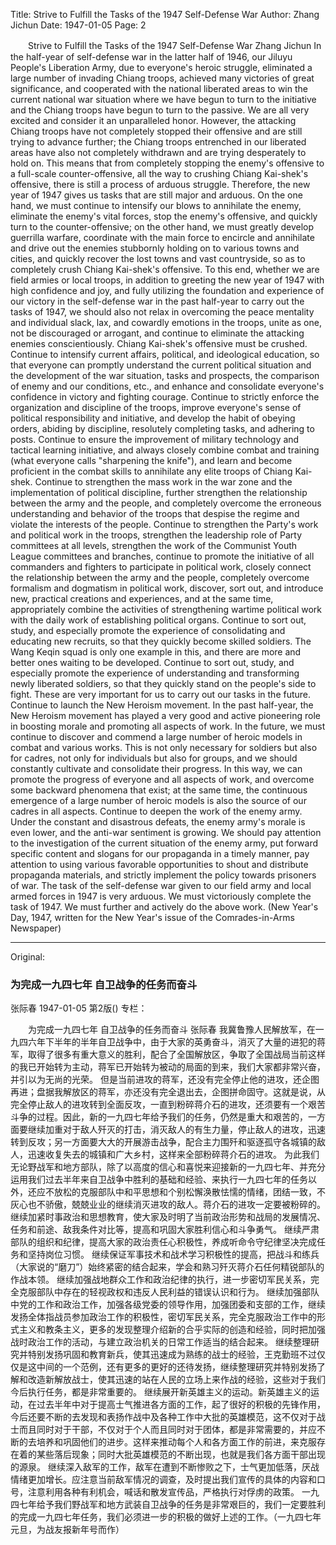 Title: Strive to Fulfill the Tasks of the 1947 Self-Defense War
Author: Zhang Jichun
Date: 1947-01-05
Page: 2

　　Strive to Fulfill the Tasks of the 1947
    Self-Defense War
    Zhang Jichun
    In the half-year of self-defense war in the latter half of 1946, our Jiluyu People's Liberation Army, due to everyone's heroic struggle, eliminated a large number of invading Chiang troops, achieved many victories of great significance, and cooperated with the national liberated areas to win the current national war situation where we have begun to turn to the initiative and the Chiang troops have begun to turn to the passive. We are all very excited and consider it an unparalleled honor.
    However, the attacking Chiang troops have not completely stopped their offensive and are still trying to advance further; the Chiang troops entrenched in our liberated areas have also not completely withdrawn and are trying desperately to hold on. This means that from completely stopping the enemy's offensive to a full-scale counter-offensive, all the way to crushing Chiang Kai-shek's offensive, there is still a process of arduous struggle. Therefore, the new year of 1947 gives us tasks that are still major and arduous. On the one hand, we must continue to intensify our blows to annihilate the enemy, eliminate the enemy's vital forces, stop the enemy's offensive, and quickly turn to the counter-offensive; on the other hand, we must greatly develop guerrilla warfare, coordinate with the main force to encircle and annihilate and drive out the enemies stubbornly holding on to various towns and cities, and quickly recover the lost towns and vast countryside, so as to completely crush Chiang Kai-shek's offensive.
    To this end, whether we are field armies or local troops, in addition to greeting the new year of 1947 with high confidence and joy, and fully utilizing the foundation and experience of our victory in the self-defense war in the past half-year to carry out the tasks of 1947, we should also not relax in overcoming the peace mentality and individual slack, lax, and cowardly emotions in the troops, unite as one, not be discouraged or arrogant, and continue to eliminate the attacking enemies conscientiously. Chiang Kai-shek's offensive must be crushed.
    Continue to intensify current affairs, political, and ideological education, so that everyone can promptly understand the current political situation and the development of the war situation, tasks and prospects, the comparison of enemy and our conditions, etc., and enhance and consolidate everyone's confidence in victory and fighting courage.
    Continue to strictly enforce the organization and discipline of the troops, improve everyone's sense of political responsibility and initiative, and develop the habit of obeying orders, abiding by discipline, resolutely completing tasks, and adhering to posts.
    Continue to ensure the improvement of military technology and tactical learning initiative, and always closely combine combat and training (what everyone calls "sharpening the knife"), and learn and become proficient in the combat skills to annihilate any elite troops of Chiang Kai-shek.
    Continue to strengthen the mass work in the war zone and the implementation of political discipline, further strengthen the relationship between the army and the people, and completely overcome the erroneous understanding and behavior of the troops that despise the regime and violate the interests of the people.
    Continue to strengthen the Party's work and political work in the troops, strengthen the leadership role of Party committees at all levels, strengthen the work of the Communist Youth League committees and branches, continue to promote the initiative of all commanders and fighters to participate in political work, closely connect the relationship between the army and the people, completely overcome formalism and dogmatism in political work, discover, sort out, and introduce new, practical creations and experiences, and at the same time, appropriately combine the activities of strengthening wartime political work with the daily work of establishing political organs.
    Continue to sort out, study, and especially promote the experience of consolidating and educating new recruits, so that they quickly become skilled soldiers. The Wang Keqin squad is only one example in this, and there are more and better ones waiting to be developed. Continue to sort out, study, and especially promote the experience of understanding and transforming newly liberated soldiers, so that they quickly stand on the people's side to fight. These are very important for us to carry out our tasks in the future.
    Continue to launch the New Heroism movement. In the past half-year, the New Heroism movement has played a very good and active pioneering role in boosting morale and promoting all aspects of work. In the future, we must continue to discover and commend a large number of heroic models in combat and various works. This is not only necessary for soldiers but also for cadres, not only for individuals but also for groups, and we should constantly cultivate and consolidate their progress. In this way, we can promote the progress of everyone and all aspects of work, and overcome some backward phenomena that exist; at the same time, the continuous emergence of a large number of heroic models is also the source of our cadres in all aspects.
    Continue to deepen the work of the enemy army. Under the constant and disastrous defeats, the enemy army's morale is even lower, and the anti-war sentiment is growing. We should pay attention to the investigation of the current situation of the enemy army, put forward specific content and slogans for our propaganda in a timely manner, pay attention to using various favorable opportunities to shout and distribute propaganda materials, and strictly implement the policy towards prisoners of war.
    The task of the self-defense war given to our field army and local armed forces in 1947 is very arduous. We must victoriously complete the task of 1947. We must further and actively do the above work. (New Year's Day, 1947, written for the New Year's issue of the Comrades-in-Arms Newspaper)



<hr /> 

Original: 


### 为完成一九四七年  自卫战争的任务而奋斗
张际春
1947-01-05
第2版()
专栏：

　　为完成一九四七年
    自卫战争的任务而奋斗
    张际春
    我冀鲁豫人民解放军，在一九四六年下半年的半年自卫战争中，由于大家的英勇奋斗，消灭了大量的进犯的蒋军，取得了很多有重大意义的胜利，配合了全国解放区，争取了全国战局当前这样的我已开始转为主动，蒋军已开始转为被动的局面的到来，我们大家都非常兴奋，并引以为无尚的光荣。
    但是当前进攻的蒋军，还没有完全停止他的进攻，还企图再进；盘据我解放区的蒋军，亦还没有完全退出去，企图拼命固守。这就是说，从完全停止敌人的进攻转到全面反攻，一直到粉碎蒋介石的进攻，还须要有一个艰苦斗争的过程。因此，新的一九四七年给予我们的任务，仍然是重大和艰苦的，一方面要继续加重对于敌人歼灭的打击，消灭敌人的有生力量，停止敌人的进攻，迅速转到反攻；另一方面要大大的开展游击战争，配合主力围歼和驱逐孤守各城镇的敌人，迅速收复失去的城镇和广大乡村，这样来全部粉碎蒋介石的进攻。
    为此我们无论野战军和地方部队，除了以高度的信心和喜悦来迎接新的一九四七年、并充分运用我们过去半年来自卫战争中胜利的基础和经验、来执行一九四七年的任务以外，还应不放松的克服部队中和平思想和个别松懈涣散怯懦的情绪，团结一致，不灰心也不骄傲，兢兢业业的继续消灭进攻的敌人。蒋介石的进攻一定要被粉碎的。
    继续加紧时事政治和思想教育，使大家及时明了当前政治形势和战局的发展情况、任务和前途、敌我条件对比等，提高和巩固大家胜利信心和斗争勇气。
    继续严肃部队的组织和纪律，提高大家的政治责任心积极性，养成听命令守纪律坚决完成任务和坚持岗位习惯。
    继续保证军事技术和战术学习积极性的提高，把战斗和练兵（大家说的“磨刀”）始终紧密的结合起来，学会和熟习歼灭蒋介石任何精锐部队的作战本领。
    继续加强战地群众工作和政治纪律的执行，进一步密切军民关系，完全克服部队中存在的轻视政权和违反人民利益的错误认识和行为。
    继续加强部队中党的工作和政治工作，加强各级党委的领导作用，加强团委和支部的工作，继续发扬全体指战员参加政治工作的积极性，密切军民关系，完全克服政治工作中的形式主义和教条主义，更多的发现整理介绍新的合乎实际的创造和经验，同时把加强战时政治工作的活动，与建立政治机关的日常工作适当的结合起来。
    继续整理研究并特别发扬巩固和教育新兵，使其迅速成为熟练的战士的经验，王克勤班不过仅仅是这中间的一个范例，还有更多的更好的还待发扬，继续整理研究并特别发扬了解和改造新解放战士，使其迅速的站在人民的立场上来作战的经验，这些对于我们今后执行任务，都是非常重要的。
    继续展开新英雄主义的运动。新英雄主义的运动，在过去半年中对于提高士气推进各方面的工作，起了很好的积极的先锋作用，今后还要不断的去发现和表扬作战中及各种工作中大批的英雄模范，这不仅对于战士而且同时对于干部，不仅对于个人而且同时对于团体，都是非常需要的，并应不断的去培养和巩固他们的进步。这样来推动每个人和各方面工作的前进，来克服存在着的某些落后现象；同时大批英雄模范的不断出现，也就是我们各方面干部出现的源泉。
    继续深入敌军的工作，敌军在遭到不断惨败之下，士气更加低落，厌战情绪更加增长。应注意当前敌军情况的调查，及时提出我们宣传的具体的内容和口号，注意利用各种有利机会，喊话和散发宣传品，严格执行对俘虏的政策。
    一九四七年给予我们野战军和地方武装自卫战争的任务是非常艰巨的，我们一定要胜利的完成一九四七年任务，我们必须进一步的积极的做好上述的工作。（一九四七年元旦，为战友报新年号而作）
